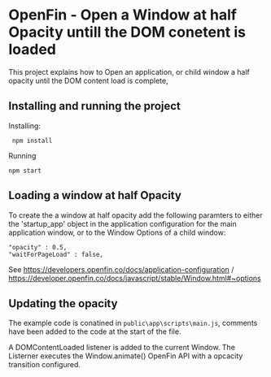 # OpenFin - Open a Window at half Opacity untill the DOM conetent is loaded

This project explains how to Open an application, or child window a half opacity until the DOM content load is complete,

## Installing and running the project

Installing:

     npm install

Running

    npm start

## Loading a window at half Opacity

To create the a window at half opacity add the following paramters to either the 'startup_app' object in the application configuration for the main application window, or to the Window Options of a child window:

    "opacity" : 0.5,
    "waitForPageLoad" : false,
    
See https://developers.openfin.co/docs/application-configuration / https://developer.openfin.co/docs/javascript/stable/Window.html#~options

## Updating the opacity

The example code is conatined in `public\app\scripts\main.js`, comments have been added to the code at the start of the file.

A DOMContentLoaded listener is added to the current Window.  The Listerner executes the Window.animate() OpenFin API with a opcacity transition configured.
